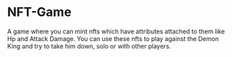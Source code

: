 # NFT-Game

A game where you can mint nfts which have attributes attached to them like Hp and Attack Damage. You can use these nfts to play against the Demon King and try to take him down, solo or with other players.


